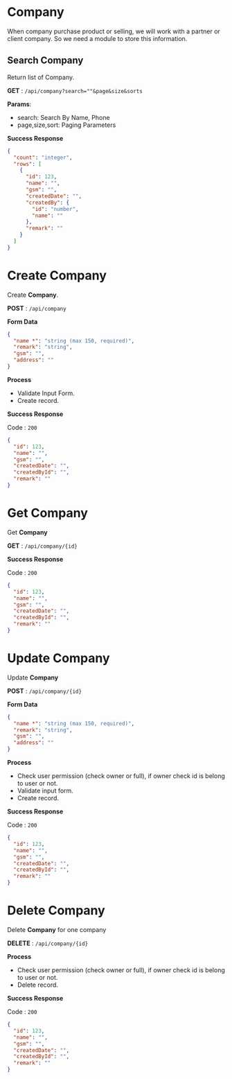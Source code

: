 # Company

When company purchase product or selling, we will work with a partner or client company. So we need a module to store this information.

## Search Company

Return list of Company.

**GET** : `/api/company?search=""&page&size&sorts`

**Params**:

 - search: Search By Name, Phone
 - page,size,sort: Paging Parameters

**Success Response**
```json
{
  "count": "integer",
  "rows": [
    {
      "id": 123,
      "name": "",
      "gsm": "",
      "createdDate": "",
      "createdBy": {
        "id": "number",
        "name": ""
      },
      "remark": ""
    }
  ]
}
```

# Create Company

Create **Company**.

**POST** : `/api/company`

**Form Data**

```json
{
  "name *": "string (max 150, required)",
  "remark": "string",
  "gsm": "",
  "address": ""
}
```


**Process**

 - Validate Input Form.
 - Create record.

**Success Response**

Code : `200`

```json
{
  "id": 123,
  "name": "",
  "gsm": "",
  "createdDate": "",
  "createdById": "",
  "remark": ""
}
```

# Get Company

Get **Company**

**GET** : `/api/company/{id}`

**Success Response**

Code : `200`

```json
{
  "id": 123,
  "name": "",
  "gsm": "",
  "createdDate": "",
  "createdById": "",
  "remark": ""
}
```

# Update Company

Update **Company**

**POST** : `/api/company/{id}`

**Form Data**

```json
{
  "name *": "string (max 150, required)",
  "remark": "string",
  "gsm": "",
  "address": ""
}
```

**Process**
 - Check user permission (check owner or full), if owner check id is belong to user or not.
 - Validate input form.
 - Create record.

**Success Response**

Code : `200`

```json
{
  "id": 123,
  "name": "",
  "gsm": "",
  "createdDate": "",
  "createdById": "",
  "remark": ""
}
```

# Delete Company

Delete **Company** for one company

**DELETE** : `/api/company/{id}`

**Process**
 - Check user permission (check owner or full), if owner check id is belong to user or not.
 - Delete record.

**Success Response**

Code : `200`

```json
{
  "id": 123,
  "name": "",
  "gsm": "",
  "createdDate": "",
  "createdById": "",
  "remark": ""
}
```

